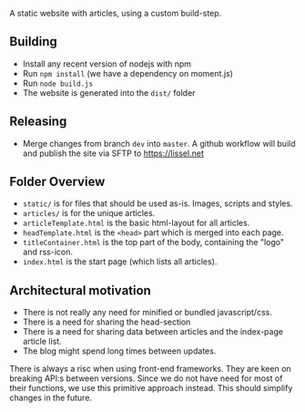 A static website with articles, using a custom build-step.

## Building

* Install any recent version of nodejs with npm
* Run `npm install` (we have a dependency on moment.js)
* Run `node build.js`
* The website is generated into the `dist/` folder

## Releasing

* Merge changes from branch `dev` into `master`. A github workflow will build and publish the site via SFTP to https://lissel.net

## Folder Overview

* `static/` is for files that should be used as-is. Images, scripts and styles.
* `articles/` is for the unique articles.
* `articleTemplate.html` is the basic html-layout for all articles.
* `headTemplate.html` is the `<head>` part which is merged into each page.
* `titleContainer.html` is the top part of the body, containing the "logo" and rss-icon.
* `index.html` is the start page (which lists all articles).

## Architectural motivation

* There is not really any need for minified or bundled javascript/css.
* There is a need for sharing the head-section
* There is a need for sharing data between articles and the index-page article list.
* The blog might spend long times between updates.

There is always a risc when using front-end frameworks. They are keen on breaking API:s between versions. Since we do not have need for most of their functions, we use this primitive approach instead. This should simplify changes in the future.

